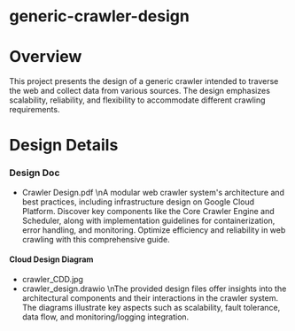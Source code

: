 # generic-crawler-design

# Overview
This project presents the design of a generic crawler intended to traverse the web and collect data from various sources. The design emphasizes scalability, reliability, and flexibility to accommodate different crawling requirements.

# Design Details
### Design Doc
- Crawler Design.pdf
\nA modular web crawler system's architecture and best practices, including infrastructure design on Google Cloud Platform. Discover key components like the Core Crawler Engine and Scheduler, along with implementation guidelines for   containerization, error handling, and monitoring. Optimize efficiency and reliability in web crawling with this comprehensive guide.
#### Cloud Design Diagram
- crawler_CDD.jpg
- crawler_design.drawio
\nThe provided design files offer insights into the architectural components and their interactions in the crawler system. The diagrams illustrate key aspects such as scalability, fault tolerance, data flow, and monitoring/logging integration.
